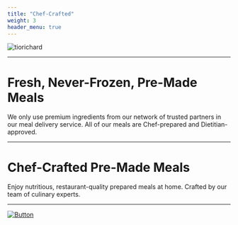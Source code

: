 ```yaml
---
title: "Chef-Crafted"
weight: 3
header_menu: true
---
```


![tiorichard](images/checked-1.png)

---

# Fresh, Never-Frozen, Pre-Made Meals

We only use premium ingredients from our network of trusted partners in our meal delivery service. All of our meals are Chef-prepared and Dietitian-approved.

---

# Chef-Crafted Pre-Made Meals

Enjoy nutritious, restaurant-quality prepared meals at home. Crafted by our team of culinary experts.

---

[![Button](https://img.shields.io/badge/Click%20Me-blue?style=for-the-badge)](https://www.instagram.com/thechefbythecooper?igsh=MWF5NHdvNTJjemR3eQ==)







